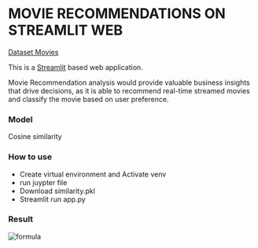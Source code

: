 # MOVIE RECOMMENDATIONS ON STREAMLIT WEB 
[Dataset Movies](https://www.kaggle.com/tmdb/tmdb-movie-metadata/version/2)

This is a [Streamlit](https://streamlit.io/) based web application.

Movie Recommendation analysis would provide valuable business insights that drive decisions, as it is able to recommend real-time streamed movies and classify the movie based on user preference.

### Model

Cosine similarity

### How to use

- Create virtual environment and Activate venv
- run juypter file
- Download similarity.pkl
- Streamlit run app.py

### Result
![formula](result.png)

